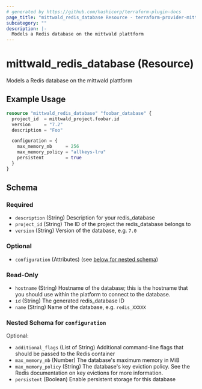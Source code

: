 ```yaml
---
# generated by https://github.com/hashicorp/terraform-plugin-docs
page_title: "mittwald_redis_database Resource - terraform-provider-mittwald"
subcategory: ""
description: |-
  Models a Redis database on the mittwald plattform
---
```


# mittwald_redis_database (Resource)

Models a Redis database on the mittwald plattform

## Example Usage

```terraform
resource "mittwald_redis_database" "foobar_database" {
  project_id  = mittwald_project.foobar.id
  version     = "7.2"
  description = "Foo"

  configuration = {
    max_memory_mb     = 256
    max_memory_policy = "allkeys-lru"
    persistent        = true
  }
}
```

<!-- schema generated by tfplugindocs -->
## Schema

### Required

- `description` (String) Description for your redis_database
- `project_id` (String) The ID of the project the redis_database belongs to
- `version` (String) Version of the database, e.g. `7.0`

### Optional

- `configuration` (Attributes) (see [below for nested schema](#nestedatt--configuration))

### Read-Only

- `hostname` (String) Hostname of the database; this is the hostname that you should use within the platform to connect to the database.
- `id` (String) The generated redis_database ID
- `name` (String) Name of the database, e.g. `redis_XXXXX`

<a id="nestedatt--configuration"></a>
### Nested Schema for `configuration`

Optional:

- `additional_flags` (List of String) Additional command-line flags that should be passed to the Redis container
- `max_memory_mb` (Number) The database's maximum memory in MiB
- `max_memory_policy` (String) The database's key eviction policy. See the Redis documentation on key evictions for more information.
- `persistent` (Boolean) Enable persistent storage for this database
